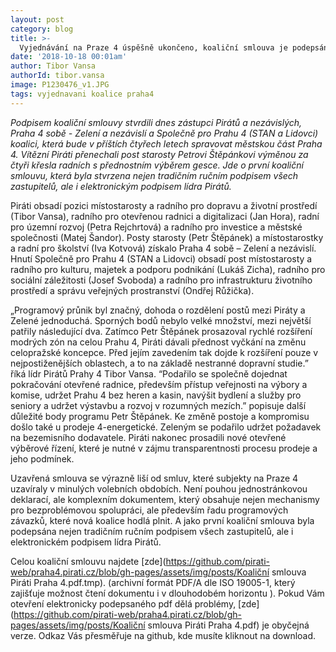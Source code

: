 ```yaml
---
layout: post
category: blog
title: >-  
  Vyjednávání na Praze 4 úspěšně ukončeno, koaliční smlouva je podepsána. 
date: '2018-10-18 00:01am'
author: Tibor Vansa
authorId: tibor.vansa
image: P1230476_v1.JPG
tags: vyjednavani koalice praha4 
---
```


<i> Podpisem koaliční smlouvy stvrdili dnes zástupci Pirátů a nezávislých, Praha 4 sobě - Zelení a nezávislí a Společně pro Prahu 4 (STAN a Lidovci) koalici, která bude v příštích čtyřech letech spravovat městskou část Praha 4. Vítězní Piráti přenechali post starosty Petrovi Štěpánkovi výměnou za čtyři křesla radních s přednostním výběrem gesce. Jde o první koaliční smlouvu, která byla stvrzena nejen tradičním ručním podpisem všech zastupitelů, ale i elektronickým podpisem lídra Pirátů. 
 </i>

Piráti obsadí pozici místostarosty a radního pro dopravu a životní prostředí (Tibor Vansa), radního pro otevřenou radnici a digitalizaci (Jan Hora), radní pro územní rozvoj (Petra Rejchrtová) a radního pro investice a městské společnosti (Matej Šandor). Posty starosty (Petr Štěpánek) a místostarostky a radní pro školství (Iva Kotvová) získalo Praha 4 sobě – Zelení a nezávislí. Hnutí Společně pro Prahu 4 (STAN a Lidovci) obsadí post místostarosty a radního pro kulturu, majetek a podporu podnikání (Lukáš Zicha), radního pro sociální záležitosti (Josef Svoboda) a radního pro infrastrukturu životního prostředí a správu veřejných prostranství (Ondřej Růžička). 
 
„Programový průnik byl značný, dohoda o rozdělení postů mezi Piráty a Zelené jednoduchá. Sporných bodů nebylo velké množství, mezi největší patřily následující dva.  Zatímco Petr Štěpánek prosazoval rychlé rozšíření modrých zón na celou Prahu 4, Piráti dávali přednost vyčkání na změnu celopražské koncepce. Před jejím zavedením tak dojde k rozšíření pouze v nejpostiženějších oblastech, a to na základě nestranné dopravní studie.” říká lídr Pirátů Prahy 4 Tibor Vansa. 
“Podařilo se společně dojednat pokračování otevřené radnice, především přístup veřejnosti na výbory a komise, udržet Prahu 4 bez heren a kasin, navýšit bydlení a služby pro seniory a udržet výstavbu a rozvoj v rozumných mezích.” popisuje další důležité body programu Petr Štěpánek. 
Ke změně postoje a kompromisu došlo také u prodeje 4-energetické. Zeleným se podařilo udržet požadavek na bezemisního dodavatele. Piráti nakonec prosadili nové otevřené výběrové řízení, které je nutné v zájmu transparentnosti procesu prodeje a jeho podmínek. 

Uzavřená smlouva se výrazně liší od smluv, které subjekty na Praze 4 uzavíraly v minulých volebních obdobích. Není pouhou jednostránkovou deklarací, ale komplexním dokumentem, který obsahuje nejen mechanismy pro bezproblémovou spolupráci, ale především řadu programových závazků, které nová koalice hodlá plnit. A jako první koaliční smlouva byla podepsána nejen tradičním ručním podpisem všech zastupitelů, ale i elektronickém podpisem lídra Pirátů.
  
Celou koaliční smlouvu najdete [zde](https://github.com/pirati-web/praha4.pirati.cz/blob/gh-pages/assets/img/posts/Koaliční smlouva Piráti Praha 4.pdf.tmp).  (archivní formát PDF/A dle ISO 19005-1, který zajišťuje možnost čtení dokumentu i v dlouhodobém horizontu ). Pokud Vám otevření elektronicky podepsaného pdf dělá problémy, [zde](https://github.com/pirati-web/praha4.pirati.cz/blob/gh-pages/assets/img/posts/Koaliční smlouva Piráti Praha 4.pdf) je obyčejná verze. Odkaz Vás přesměřuje na github, kde musíte kliknout na download. 



